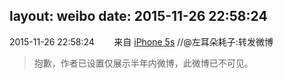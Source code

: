 layout: weibo
date: 2015-11-26 22:58:24
---
<meta name="referrer" content="no-referrer" />

2015-11-26 22:58:24  &nbsp;&nbsp;&nbsp;&nbsp;&nbsp;&nbsp; 来自 <a href="sinaweibo://customweibosource" rel="nofollow">iPhone 5s</a>
 //@左耳朵耗子:转发微博
>  抱歉，作者已设置仅展示半年内微博，此微博已不可见。 ​​​
